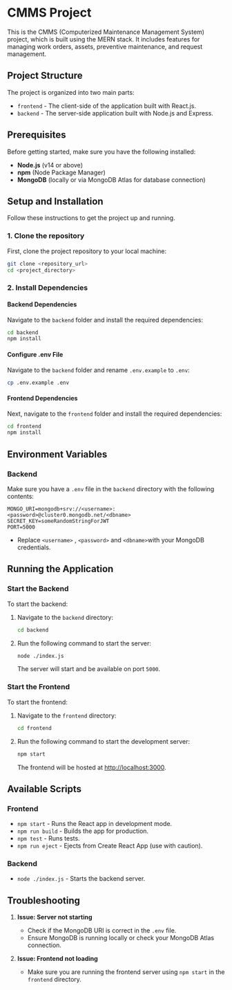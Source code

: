 
# CMMS Project

This is the CMMS (Computerized Maintenance Management System) project, which is built using the MERN stack. It includes features for managing work orders, assets, preventive maintenance, and request management.

## Project Structure

The project is organized into two main parts:
- `frontend` - The client-side of the application built with React.js.
- `backend` - The server-side application built with Node.js and Express.

## Prerequisites

Before getting started, make sure you have the following installed:

- **Node.js** (v14 or above)
- **npm** (Node Package Manager)
- **MongoDB** (locally or via MongoDB Atlas for database connection)

## Setup and Installation

Follow these instructions to get the project up and running.

### 1. Clone the repository

First, clone the project repository to your local machine:

```bash
git clone <repository_url>
cd <project_directory>
```

### 2. Install Dependencies

#### Backend Dependencies
Navigate to the `backend` folder and install the required dependencies:

```bash
cd backend
npm install
```

#### Configure .env File 
Navigate to the `backend` folder and rename `.env.example` to `.env`:

```bash
cp .env.example .env
```

#### Frontend Dependencies
Next, navigate to the `frontend` folder and install the required dependencies:

```bash
cd frontend
npm install
```

## Environment Variables

### Backend

Make sure you have a `.env` file in the `backend` directory with the following contents:

```
MONGO_URI=mongodb+srv://<username>:<password>@cluster0.mongodb.net/<dbname>
SECRET_KEY=someRandomStringForJWT
PORT=5000
```

- Replace `<username>` , `<password>` and `<dbname>`with your MongoDB credentials.

## Running the Application

### Start the Backend

To start the backend:

1. Navigate to the `backend` directory:

   ```bash
   cd backend
   ```

2. Run the following command to start the server:

   ```bash
   node ./index.js
   ```

   The server will start and be available on port `5000`.

### Start the Frontend

To start the frontend:

1. Navigate to the `frontend` directory:

   ```bash
   cd frontend
   ```

2. Run the following command to start the development server:

   ```bash
   npm start
   ```

   The frontend will be hosted at [http://localhost:3000](http://localhost:3000).

## Available Scripts

### Frontend

- `npm start` - Runs the React app in development mode.
- `npm run build` - Builds the app for production.
- `npm test` - Runs tests.
- `npm run eject` - Ejects from Create React App (use with caution).

### Backend

- `node ./index.js` - Starts the backend server.

## Troubleshooting

1. **Issue: Server not starting**

   - Check if the MongoDB URI is correct in the `.env` file.
   - Ensure MongoDB is running locally or check your MongoDB Atlas connection.

2. **Issue: Frontend not loading**

   - Make sure you are running the frontend server using `npm start` in the `frontend` directory.

 
